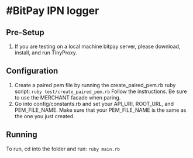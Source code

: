 #BitPay IPN logger
========================================
## Pre-Setup
1. If you are testing on a local machine bitpay server, please download, install, and run TinyProxy.

## Configuration
1. Create a paired pem file by running the create_paired_pem.rb ruby script:
`ruby test/create_paired_pem.rb`
Follow the instructions. Be sure to use the MERCHANT facade when paring.
2. Go into config/constants.rb and set your API_URI, ROOT_URL, and PEM_FILE_NAME. Make sure that your PEM_FILE_NAME is the same as the one you just created.

## Running
To run, cd into the folder and run:
`ruby main.rb`

